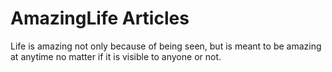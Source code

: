 # AmazingLife Articles

Life is amazing not only because of being seen, but is meant to be amazing at anytime no matter if it is visible to anyone or not.
